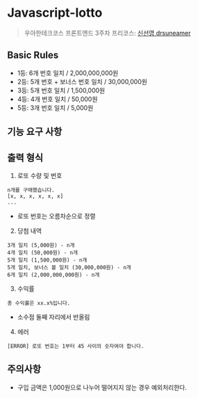 # Javascript-lotto

> 우아한테크코스 프론트엔드 3주차 프리코스: [신선영 drsuneamer](https://github.com/drsuneamer)

## Basic Rules

- 1등: 6개 번호 일치 / 2,000,000,000원
- 2등: 5개 번호 + 보너스 번호 일치 / 30,000,000원
- 3등: 5개 번호 일치 / 1,500,000원
- 4등: 4개 번호 일치 / 50,000원
- 5등: 3개 번호 일치 / 5,000원

## 기능 요구 사항

## 출력 형식

1. 로또 수량 및 번호

```
n개를 구매했습니다.
[x, x, x, x, x, x]
...
```

- 로또 번호는 오름차순으로 정렬

2. 당첨 내역

```
3개 일치 (5,000원) - n개
4개 일치 (50,000원) - n개
5개 일치 (1,500,000원) - n개
5개 일치, 보너스 볼 일치 (30,000,000원) - n개
6개 일치 (2,000,000,000원) - n개
```

3. 수익률

```
총 수익률은 xx.x%입니다.
```

- 소수점 둘째 자리에서 반올림

4. 에러

```
[ERROR] 로또 번호는 1부터 45 사이의 숫자여야 합니다.
```

## 주의사항

- 구입 금액은 1,000원으로 나누어 떨어지지 않는 경우 예외처리한다.
